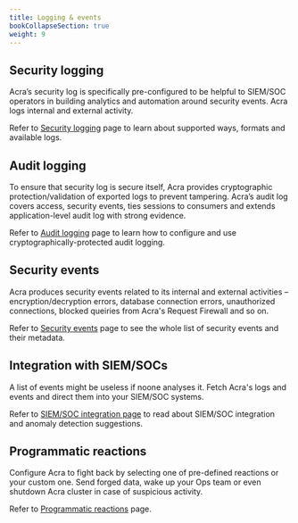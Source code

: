 ```yaml
---
title: Logging & events
bookCollapseSection: true
weight: 9
---
```


## Security logging

Acra’s security log is specifically pre-configured to be helpful to SIEM/SOC operators in building analytics and automation around security events. Acra logs internal and external activity.

Refer to [Security logging](/acra/security-controls/security-logging-and-events/security-logging/) page to learn about supported ways, formats and available logs.

## Audit logging

To ensure that security log is secure itself, Acra provides cryptographic protection/validation of exported logs to prevent tampering. Acra’s audit log covers access, security events, ties sessions to consumers and extends application-level audit log with strong evidence.

Refer to [Audit logging](/acra/security-controls/security-logging-and-events/audit-logging/) page to learn how to configure and use cryptographically-protected audit logging.


## Security events

Acra produces security events related to its internal and external activities – encryption/decryption errors, database connection errors, unauthorized connections, blocked queiries from Acra's Request Firewall and so on.

Refer to [Security events](/acra/security-controls/security-logging-and-events/security-events/) page to see the whole list of security events and their metadata.


## Integration with SIEM/SOCs

A list of events might be useless if noone analyses it. Fetch Acra's logs and events and direct them into your SIEM/SOC systems. 

Refer to [SIEM/SOC integration page](/acra/security-controls/security-logging-and-events/siem-soc-integration/) to read about SIEM/SOC integration and anomaly detection suggestions.


## Programmatic reactions

Configure Acra to fight back by selecting one of pre-defined reactions or your custom one. Send forged data, wake up your Ops team or even shutdown Acra cluster in case of suspicious activity.

Refer to [Programmatic reactions](/acra/security-controls/security-logging-and-events/programmatic-reactions/) page.

